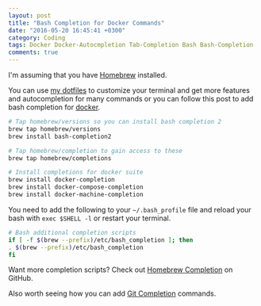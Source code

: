 ```yaml
---
layout: post
title: "Bash Completion for Docker Commands"
date: "2016-05-20 16:45:41 +0300"
category: Coding
tags: Docker Docker-Autocmpletion Tab-Completion Bash Bash-Completion
comments: true
---
```


I'm assuming that you have [Homebrew](http://brew.sh/) installed.

You can use [my dotfiles](https://github.com/mariusmateoc/dotfiles) to customize your terminal and get more features and autocompletion for many commands or you can follow this post to add bash completion for [docker](https://www.docker.com/).


```bash
# Tap homebrew/versions so you can install bash completion 2
brew tap homebrew/versions
brew install bash-completion2

# Tap homebrew/completion to gain access to these
brew tap homebrew/completions

# Install completions for docker suite
brew install docker-completion
brew install docker-compose-completion
brew install docker-machine-completion
```


You need to add the following to your `~/.bash_profile` file and reload your bash with `exec $SHELL -l` or restart your terminal.

```bash
# Bash additional completion scripts
if [ -f $(brew --prefix)/etc/bash_completion ]; then
. $(brew --prefix)/etc/bash_completion
fi
```

Want more completion scripts? Check out [Homebrew Completion](https://github.com/Homebrew/homebrew-completions) on GitHub.

Also worth seeing how you can add [Git Completion](http://mariusmateoc.com/blog/git-tab-autocompletion-for-commands-in-bash/) commands.
